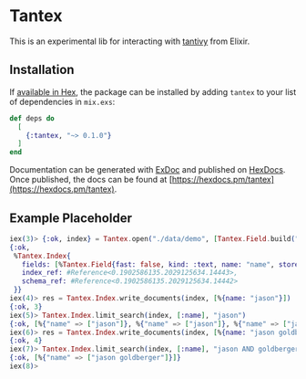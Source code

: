 # Tantex

This is an experimental lib for interacting with [tantivy](https://github.com/tantivy-search/tantivy) from Elixir.

## Installation

If [available in Hex](https://hex.pm/docs/publish), the package can be installed
by adding `tantex` to your list of dependencies in `mix.exs`:

```elixir
def deps do
  [
    {:tantex, "~> 0.1.0"}
  ]
end
```

Documentation can be generated with [ExDoc](https://github.com/elixir-lang/ex_doc)
and published on [HexDocs](https://hexdocs.pm). Once published, the docs can
be found at [https://hexdocs.pm/tantex](https://hexdocs.pm/tantex).


## Example Placeholder 

```elixir
iex(3)> {:ok, index} = Tantex.open("./data/demo", [Tantex.Field.build("name", :text)])
{:ok,
 %Tantex.Index{
   fields: [%Tantex.Field{fast: false, kind: :text, name: "name", stored: true}],
   index_ref: #Reference<0.1902586135.2029125634.14443>,
   schema_ref: #Reference<0.1902586135.2029125634.14442>
 }}
iex(4)> res = Tantex.Index.write_documents(index, [%{name: "jason"}])
{:ok, 3}
iex(5)> Tantex.Index.limit_search(index, [:name], "jason")
{:ok, [%{"name" => ["jason"]}, %{"name" => ["jason"]}, %{"name" => ["jason"]}]}
iex(6)> res = Tantex.Index.write_documents(index, [%{name: "jason goldberger"}])
{:ok, 4}
iex(7)> Tantex.Index.limit_search(index, [:name], "jason AND goldberger")
{:ok, [%{"name" => ["jason goldberger"]}]}
iex(8)>
```
